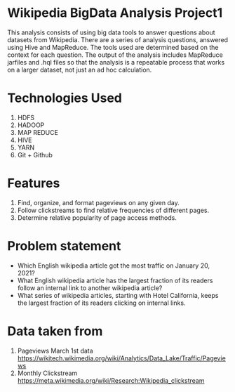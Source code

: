 # Wikipedia BigData Analysis Project1

This analysis consists of using big data tools to answer questions about datasets from Wikipedia. There are a series of analysis questions, answered using Hive and MapReduce. The tools used are determined based on the context for each question. The output of the analysis includes MapReduce jarfiles and .hql files so that the analysis is a repeatable process that works on a larger dataset, not just an ad hoc calculation.

# Technologies Used

1. HDFS
2. HADOOP
3. MAP REDUCE
4. HIVE
5. YARN
6. Git + Github

# Features

1. Find, organize, and format pageviews on any given day.
2. Follow clickstreams to find relative frequencies of different pages.
3. Determine relative popularity of page access methods.

# Problem statement

- Which English wikipedia article got the most traffic on January 20, 2021?
- What English wikipedia article has the largest fraction of its readers follow an internal link to another wikipedia article?
- What series of wikipedia articles, starting with Hotel California, keeps the largest fraction of its readers clicking on internal links.

# Data taken from

1. Pageviews March 1st data https://wikitech.wikimedia.org/wiki/Analytics/Data_Lake/Traffic/Pageviews 
2. Monthly Clickstream https://meta.wikimedia.org/wiki/Research:Wikipedia_clickstream
